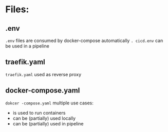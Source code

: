 # Files:

## .env

`.env` files are consumed by docker-compose automatically
`. cicd.env` can be used in a pipeline

## traefik.yaml

`traefik.yaml` used as reverse proxy

## docker-compose.yaml

`dokcer -compose.yaml` multiple use cases:

- is used to run containers
- can be (partially) used locally  
- can be (partially) used in pipeline

